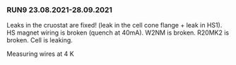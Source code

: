 ### RUN9 23.08.2021-28.09.2021

Leaks in the cruostat are fixed! (leak in the cell cone flange + leak in HS1).
HS magnet wiring is broken (quench at 40mA). W2NM is broken. R20MK2 is
broken. Cell is leaking.

Measuring wires at 4 K